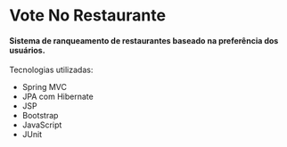 # Vote No Restaurante

#### Sistema de ranqueamento de restaurantes baseado na preferência dos usuários.

Tecnologias utilizadas:
- Spring MVC
- JPA com Hibernate
- JSP
- Bootstrap
- JavaScript
- JUnit
